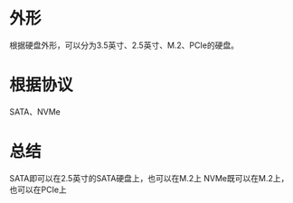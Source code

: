 # 外形
根据硬盘外形，可以分为3.5英寸、2.5英寸、M.2、PCIe的硬盘。

# 根据协议
SATA、NVMe

# 总结
SATA即可以在2.5英寸的SATA硬盘上，也可以在M.2上
NVMe既可以在M.2上，也可以在PCIe上
